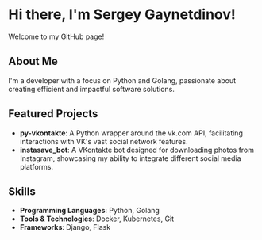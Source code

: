# Hi there, I'm Sergey Gaynetdinov!

Welcome to my GitHub page!

## About Me

I'm a developer with a focus on Python and Golang, passionate about creating efficient and impactful software solutions.

## Featured Projects

- **py-vkontakte**: A Python wrapper around the vk.com API, facilitating interactions with VK's vast social network features.
- **instasave_bot**: A VKontakte bot designed for downloading photos from Instagram, showcasing my ability to integrate different social media platforms.

## Skills

- **Programming Languages**: Python, Golang
- **Tools & Technologies**: Docker, Kubernetes, Git
- **Frameworks**: Django, Flask
